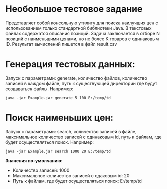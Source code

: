 # Необольшое тестовое задание
Представляет собой консольную утилиту для поиска наилучших цен 
c использованием только стандартной библиотеки Java.
В текстовых файлах содержатся описания позиций.
Задача заключается в отборе N позиций с наименьшими ценами, 
но не более K товаров с одинаковым ID.
Результат вычислений пишется в файл result.csv


# Генерация тестовых данных:
Запуск с параметрами: generate, количество файлов, количество записей в каждом файле, путь к существующей директории где будут создаваться файлы.
Например: 

`java -jar Example.jar generate 5 100 E:/temp/td`

# Поиск наименьших цен: 
Запуск с параметрами: search, количество записей в файле, максимальное количество записей с одинаковым id, путь к файлам, где будет осуществляться поиск.
Например: 

`java -jar Example.jar search 1000 20 E:/temp/td`

**Значения по-умолчанию:** 
- Количество записей: 1000
- Максимальное количество записей с одаковым id: 20
- Путь к файлам, где будет осуществляться поиск: E:/temp/td
